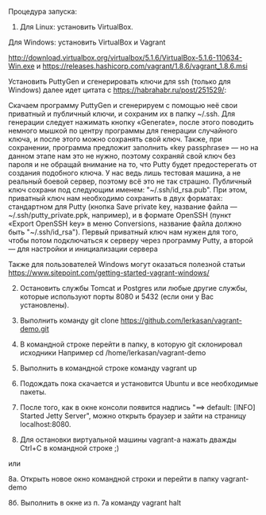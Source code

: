Процедура запуска:

1. Для Linux: установить VirtualBox.

Для Windows: установить VirtualBox и Vagrant

http://download.virtualbox.org/virtualbox/5.1.6/VirtualBox-5.1.6-110634-Win.exe и https://releases.hashicorp.com/vagrant/1.8.6/vagrant_1.8.6.msi

Установить PuttyGen и сгенерировать ключи для ssh (только для Windows) далее идет цитата с https://habrahabr.ru/post/251529/:

Скачаем программу PuttyGen и сгенерируем с помощью неё свои приватный и публичный ключи, и сохраним их в папку ~/.ssh. Для генерации следует нажимать кнопку «Generate», после этого поводить немного мышкой по центру программы для генерации случайного ключа, и после этого можно сохранять свой ключ. Также, при сохранении, программа предложит заполнить «key passphrase» — но на данном этапе нам это не нужно, поэтому сохраняй свой ключ без пароля и не обращай внимание на то, что Putty будет предостерегать от создания подобного ключа. У нас ведь лишь тестовая машина, а не реальный боевой сервер, поэтому всё это не так страшно.
Публичный ключ сохрани под следующим именем: "~/.ssh/id_rsa.pub". При этом, приватный ключ нам необходимо сохранить в двух форматах: стандартном для Putty (кнопка Save private key, название файла — ~/.ssh/putty_private.ppk, например), и в формате OpenSSH (пункт «Export OpenSSH key» в меню Conversions, название файла должно быть "~/.ssh/id_rsa"). Первый приватный ключ нам нужен для того, чтобы потом подключаться к серверу через программу Putty, а второй — для настройки и инициализации сервера

Также для пользователей Windows могут оказаться полезной статьи 
https://www.sitepoint.com/getting-started-vagrant-windows/

2. Остановить службы Tomcat и Postgres или любые другие службы, которые используют порты 8080 и 5432 (если они у Вас установлены).

3. Выполнить команду git clone https://github.com/lerkasan/vagrant-demo.git

4. В командной строке перейти в папку, в которую git склонировал исходники
Например cd /home/lerkasan/vagrant-demo

5. Выполнить в командной строке команду vagrant up

6. Подождать пока скачается и установится Ubuntu и все необходимые пакеты.

7. После того, как в окне консоли появится надпись "==> default: [INFO] Started Jetty Server", можно открыть браузер и зайти на страницу localhost:8080.

8. Для остановки виртуальной машины vagrant-а нажать дважды Ctrl+C в командной строке ;)

или

8а. Открыть новое окно командной строки и перейти в папку vagrant-demo

8б. Выполнить в окне из п. 7а команду vagrant halt